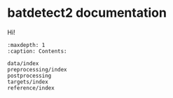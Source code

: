 # batdetect2 documentation

Hi!

```{toctree}
:maxdepth: 1
:caption: Contents:

data/index
preprocessing/index
postprocessing
targets/index
reference/index
```
